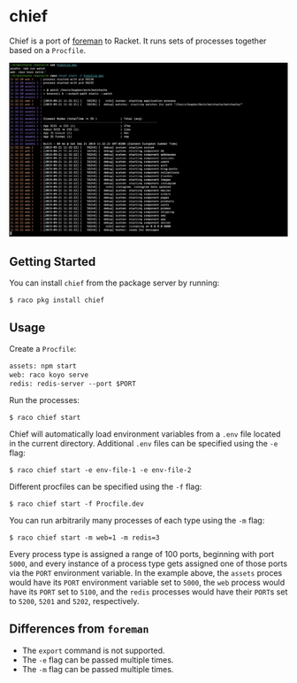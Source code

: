 # chief

Chief is a port of [foreman] to Racket.  It runs sets of processes
together based on a `Procfile`.

![screenshot](media/screenshot.png)

## Getting Started

You can install `chief` from the package server by running:

    $ raco pkg install chief

## Usage

Create a `Procfile`:

```procfile
assets: npm start
web: raco koyo serve
redis: redis-server --port $PORT
```

Run the processes:

    $ raco chief start

Chief will automatically load environment variables from a `.env` file
located in the current directory.  Additional `.env` files can be
specified using the `-e` flag:

    $ raco chief start -e env-file-1 -e env-file-2

Different procfiles can be specified using the `-f` flag:

    $ raco chief start -f Procfile.dev

You can run arbitrarily many processes of each type using the `-m`
flag:

    $ raco chief start -m web=1 -m redis=3

Every process type is assigned a range of 100 ports, beginning with
port `5000`, and every instance of a process type gets assigned one of
those ports via the `PORT` environment variable.  In the example
above, the `assets` proces would have its `PORT` environment variable
set to `5000`, the `web` process would have its `PORT` set to `5100`,
and the `redis` processes would have their `PORT`s set to `5200`,
`5201` and `5202`, respectively.

## Differences from `foreman`

* The `export` command is not supported.
* The `-e` flag can be passed multiple times.
* The `-m` flag can be passed multiple times.


[foreman]: http://ddollar.github.io/foreman/
